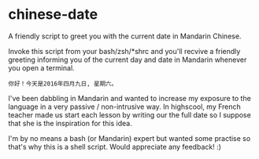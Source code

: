 # chinese-date
A friendly script to greet you with the current date in Mandarin Chinese.

Invoke this script from your bash/zsh/\*shrc and you'll recvive a friendly greeting informing you of the current day and date in Mandarin whenever you open a terminal.

````
你好！今天是2016年四月九日, 星期六。
````

I've been dabbling in Mandarin and wanted to increase my exposure to the language in a very passive / non-intrusive way.  In highscool, my French teacher made us start each lesson by writing our the full date so I suppose that she is the inspiration for this idea.

I'm by no means a bash (or Mandarin) expert but wanted some practise so that's why this is a shell script. Would appreciate any feedback! :)
